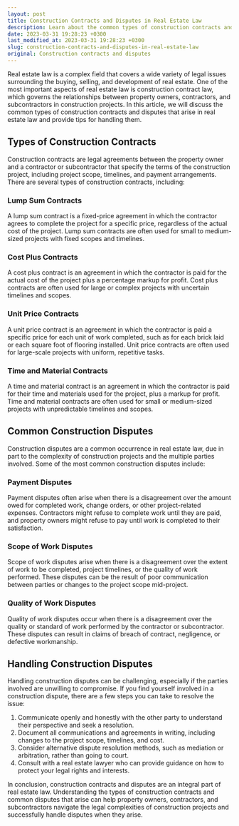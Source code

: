 ```yaml
---
layout: post
title: Construction Contracts and Disputes in Real Estate Law
description: Learn about the common types of construction contracts and disputes in real estate law and how to handle them.
date: 2023-03-31 19:28:23 +0300
last_modified_at: 2023-03-31 19:28:23 +0300
slug: construction-contracts-and-disputes-in-real-estate-law
original: Construction contracts and disputes
---
```

Real estate law is a complex field that covers a wide variety of legal issues surrounding the buying, selling, and development of real estate. One of the most important aspects of real estate law is construction contract law, which governs the relationships between property owners, contractors, and subcontractors in construction projects. In this article, we will discuss the common types of construction contracts and disputes that arise in real estate law and provide tips for handling them.

## Types of Construction Contracts

Construction contracts are legal agreements between the property owner and a contractor or subcontractor that specify the terms of the construction project, including project scope, timelines, and payment arrangements. There are several types of construction contracts, including:

### Lump Sum Contracts

A lump sum contract is a fixed-price agreement in which the contractor agrees to complete the project for a specific price, regardless of the actual cost of the project. Lump sum contracts are often used for small to medium-sized projects with fixed scopes and timelines.

### Cost Plus Contracts

A cost plus contract is an agreement in which the contractor is paid for the actual cost of the project plus a percentage markup for profit. Cost plus contracts are often used for large or complex projects with uncertain timelines and scopes.

### Unit Price Contracts

A unit price contract is an agreement in which the contractor is paid a specific price for each unit of work completed, such as for each brick laid or each square foot of flooring installed. Unit price contracts are often used for large-scale projects with uniform, repetitive tasks.

### Time and Material Contracts

A time and material contract is an agreement in which the contractor is paid for their time and materials used for the project, plus a markup for profit. Time and material contracts are often used for small or medium-sized projects with unpredictable timelines and scopes.

## Common Construction Disputes

Construction disputes are a common occurrence in real estate law, due in part to the complexity of construction projects and the multiple parties involved. Some of the most common construction disputes include:

### Payment Disputes

Payment disputes often arise when there is a disagreement over the amount owed for completed work, change orders, or other project-related expenses. Contractors might refuse to complete work until they are paid, and property owners might refuse to pay until work is completed to their satisfaction.

### Scope of Work Disputes

Scope of work disputes arise when there is a disagreement over the extent of work to be completed, project timelines, or the quality of work performed. These disputes can be the result of poor communication between parties or changes to the project scope mid-project.

### Quality of Work Disputes

Quality of work disputes occur when there is a disagreement over the quality or standard of work performed by the contractor or subcontractor. These disputes can result in claims of breach of contract, negligence, or defective workmanship.

## Handling Construction Disputes

Handling construction disputes can be challenging, especially if the parties involved are unwilling to compromise. If you find yourself involved in a construction dispute, there are a few steps you can take to resolve the issue:

1. Communicate openly and honestly with the other party to understand their perspective and seek a resolution.
2. Document all communications and agreements in writing, including changes to the project scope, timelines, and cost.
3. Consider alternative dispute resolution methods, such as mediation or arbitration, rather than going to court.
4. Consult with a real estate lawyer who can provide guidance on how to protect your legal rights and interests.

In conclusion, construction contracts and disputes are an integral part of real estate law. Understanding the types of construction contracts and common disputes that arise can help property owners, contractors, and subcontractors navigate the legal complexities of construction projects and successfully handle disputes when they arise.